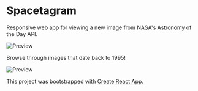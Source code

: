 # Spacetagram

Responsive web app for viewing a new image from NASA's Astronomy of the Day API.

![Preview](https://i.imgur.com/ffgphxg.png)

Browse through images that date back to 1995!

![Preview](https://i.imgur.com/i2YOrsj.png)

This project was bootstrapped with [Create React App](https://github.com/facebook/create-react-app).

